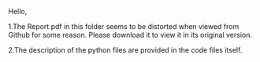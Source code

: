 Hello,

1.The Report.pdf in this folder seems to be distorted when viewed from Github for some reason. Please download it to view it in its original version. 

2.The description of the python files are provided in the code files itself.
